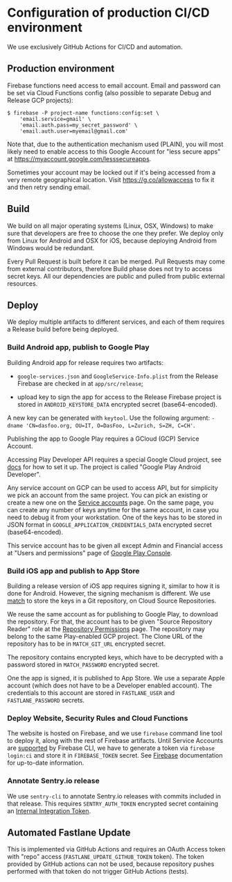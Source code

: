 # Configuration of production CI/CD environment

We use exclusively GitHub Actions for CI/CD and automation.

## Production environment

Firebase functions need access to email account. Email and password can be set
via Cloud Functions config (also possible to separate Debug and Release GCP
projects):

```shell
$ firebase -P project-name functions:config:set \
    'email.service=gmail' \
    'email.auth.pass=my_secret_password' \
    'email.auth.user=myemail@gmail.com'
```

Note that, due to the authentication mechanism used (PLAIN), you will most
likely need to enable access to this Google Account for "less secure apps" at
https://myaccount.google.com/lesssecureapps.

Sometimes your account may be locked out if it's being accessed from a very
remote geographical location. Visit https://g.co/allowaccess to fix it and
then retry sending email.

## Build

We build on all major operating systems (Linux, OSX, Windows) to make sure that
developers are free to choose the one they prefer. We deploy only from Linux for
Android and OSX for iOS, because deploying Android from Windows would be
redundant.

Every Pull Request is built before it can be merged. Pull Requests may come from
external contributors, therefore Build phase does not try to access secret keys.
All our dependencies are public and pulled from public external resources.

## Deploy

We deploy multiple artifacts to different services, and each of them requires
a Release build before being deployed.

### Build Android app, publish to Google Play

Building Android app for release requires two artifacts:

- `google-services.json` and `GoogleService-Info.plist` from the Release
  Firebase are checked in at `app/src/release`;

- upload key to sign the app for access to the Release Firebase project is
  stored in `ANDROID_KEYSTORE_DATA` encrypted secret (base64-encoded).

A new key can be generated with `keytool`. Use the following argument:
`-dname 'CN=dasfoo.org, OU=IT, O=DasFoo, L=Zurich, S=ZH, C=CH'`.

Publishing the app to Google Play requires a GCloud (GCP) Service Account.

Accessing Play Developer API requires a special Google Cloud project, see
[docs](https://developers.google.com/android-publisher/getting_started) for how
to set it up. The project is called "Google Play Android Developer".

Any service account on GCP can be used to access API, but for simplicity we pick
an account from the same project. You can pick an existing or create a new one
on the
[Service accounts](https://console.cloud.google.com/iam-admin/serviceaccounts)
page. On the same page, you can create any number of keys anytime for the same
account, in case you need to debug it from your workstation. One of the keys has
to be stored in JSON format in `GOOGLE_APPLICATION_CREDENTIALS_DATA` encrypted
secret (base64-encoded).

This service account has to be given all except Admin and Financial access at
"Users and permissions" page of
[Google Play Console](https://play.google.com/apps/publish/).

### Build iOS app and publish to App Store

Building a release version of iOS app requires signing it, similar to how it is
done for Android. However, the signing mechanism is different. We use
[match](https://docs.fastlane.tools/actions/match/) to store the keys in a Git
repository, on Cloud Source Repositories.

We reuse the same account as for publishing to Google Play, to download the
repository. For that, the account has to be given "Source Repository Reader"
role at the
[Repository Permissions](https://source.cloud.google.com/admin/permissions)
page. The repository may belong to the same Play-enabled GCP project. The Clone
URL of the repository has to be in `MATCH_GIT_URL` encrypted secret.

The repository contains encrypted keys, which have to be decrypted with a
password stored in `MATCH_PASSWORD` encrypted secret.

One the app is signed, it is published to App Store. We use a separate Apple
account (which does not have to be a Developer enabled account). The credentials
to this account are stored in `FASTLANE_USER` and `FASTLANE_PASSWORD` secrets.

### Deploy Website, Security Rules and Cloud Functions

The website is hosted on Firebase, and we use `firebase` command line tool to
deploy it, along with the rest of Firebase artifacts. Until Service Accounts are
[supported](https://github.com/firebase/firebase-tools/issues/787) by Firebase
CLI, we have to generate a token via `firebase login:ci` and store it in
`FIREBASE_TOKEN` secret. See
[Firebase](https://github.com/firebase/firebase-tools#using-with-ci-systems)
documentation for up-to-date information.

### Annotate Sentry.io release

We use `sentry-cli` to annotate Sentry.io releases with commits included in that
release. This requires `SENTRY_AUTH_TOKEN` encrypted secret containing an
[Internal Integration Token](https://docs.sentry.io/workflow/integrations/integration-platform/#auth-tokens-1).

## Automated Fastlane Update

This is implemented via GitHub Actions and requires an OAuth Access token with
"repo" access (`FASTLANE_UPDATE_GITHUB_TOKEN` token). The token provided by
GitHub actions can not be used, because repository pushes performed with that
token do not trigger GitHub Actions (tests).
